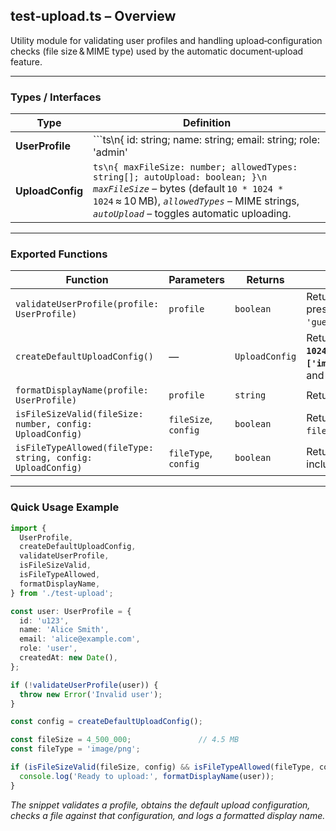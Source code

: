 ## test‑upload.ts – Overview  

Utility module for validating user profiles and handling upload‑configuration checks (file size & MIME type) used by the automatic document‑upload feature.

---  

### Types / Interfaces  

| Type | Definition |
|------|------------|
| **UserProfile** | ```ts\n{ id: string; name: string; email: string; role: 'admin' | 'user' | 'guest'; createdAt: Date; }\n``` |
| **UploadConfig** | ```ts\n{ maxFileSize: number; allowedTypes: string[]; autoUpload: boolean; }\n```<br>*`maxFileSize`* – bytes (default `10 * 1024 * 1024` ≈ 10 MB), *`allowedTypes`* – MIME strings, *`autoUpload`* – toggles automatic uploading. |

---  

### Exported Functions  

| Function | Parameters | Returns | Brief Description |
|----------|------------|---------|-------------------|
| `validateUserProfile(profile: UserProfile)` | `profile` | `boolean` | Returns **true** when `id`, `name`, and `email` are present **and** `role` is one of `'admin'`, `'user'`, `'guest'`. |
| `createDefaultUploadConfig()` | — | `UploadConfig` | Returns a config with **`maxFileSize: 10 * 1024 * 1024`** (≈ 10 MB), **`allowedTypes: ['image/jpeg','image/png','application/pdf']`**, and **`autoUpload: true`**. |
| `formatDisplayName(profile: UserProfile)` | `profile` | `string` | Returns `"<name> (<role>)"`. |
| `isFileSizeValid(fileSize: number, config: UploadConfig)` | `fileSize`, `config` | `boolean` | Returns **true** when `fileSize` ≤ `config.maxFileSize`. |
| `isFileTypeAllowed(fileType: string, config: UploadConfig)` | `fileType`, `config` | `boolean` | Returns **true** when `config.allowedTypes` includes `fileType`. |

---  

### Quick Usage Example  

```ts
import {
  UserProfile,
  createDefaultUploadConfig,
  validateUserProfile,
  isFileSizeValid,
  isFileTypeAllowed,
  formatDisplayName,
} from './test-upload';

const user: UserProfile = {
  id: 'u123',
  name: 'Alice Smith',
  email: 'alice@example.com',
  role: 'user',
  createdAt: new Date(),
};

if (!validateUserProfile(user)) {
  throw new Error('Invalid user');
}

const config = createDefaultUploadConfig();

const fileSize = 4_500_000;               // 4.5 MB
const fileType = 'image/png';

if (isFileSizeValid(fileSize, config) && isFileTypeAllowed(fileType, config)) {
  console.log('Ready to upload:', formatDisplayName(user));
}
```

*The snippet validates a profile, obtains the default upload configuration, checks a file against that configuration, and logs a formatted display name.*
